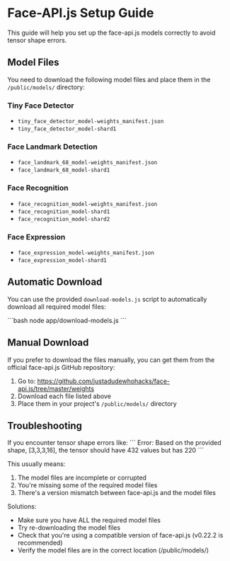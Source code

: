 # Face-API.js Setup Guide

This guide will help you set up the face-api.js models correctly to avoid tensor shape errors.

## Model Files

You need to download the following model files and place them in the `/public/models/` directory:

### Tiny Face Detector
- `tiny_face_detector_model-weights_manifest.json`
- `tiny_face_detector_model-shard1`

### Face Landmark Detection
- `face_landmark_68_model-weights_manifest.json`
- `face_landmark_68_model-shard1`

### Face Recognition
- `face_recognition_model-weights_manifest.json`
- `face_recognition_model-shard1`
- `face_recognition_model-shard2`

### Face Expression
- `face_expression_model-weights_manifest.json`
- `face_expression_model-shard1`

## Automatic Download

You can use the provided `download-models.js` script to automatically download all required model files:

\`\`\`bash
node app/download-models.js
\`\`\`

## Manual Download

If you prefer to download the files manually, you can get them from the official face-api.js GitHub repository:

1. Go to: https://github.com/justadudewhohacks/face-api.js/tree/master/weights
2. Download each file listed above
3. Place them in your project's `/public/models/` directory

## Troubleshooting

If you encounter tensor shape errors like:
\`\`\`
Error: Based on the provided shape, [3,3,3,16], the tensor should have 432 values but has 220
\`\`\`

This usually means:

1. The model files are incomplete or corrupted
2. You're missing some of the required model files
3. There's a version mismatch between face-api.js and the model files

Solutions:
- Make sure you have ALL the required model files
- Try re-downloading the model files
- Check that you're using a compatible version of face-api.js (v0.22.2 is recommended)
- Verify the model files are in the correct location (/public/models/)
